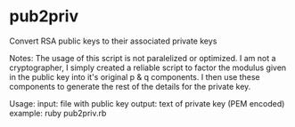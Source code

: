 # pub2priv
Convert RSA public keys to their associated private keys

Notes:
    The usage of this script is not paralelized or optimized. I am not a cryptographer, I simply created a reliable script to factor the modulus given in the public key into it's original p & q components. I then use these components to generate the rest of the details for the private key.

Usage:
    input: file with public key
    output: text of private key (PEM encoded)
    example:
        ruby pub2priv.rb <FilenameOfPublicKey>